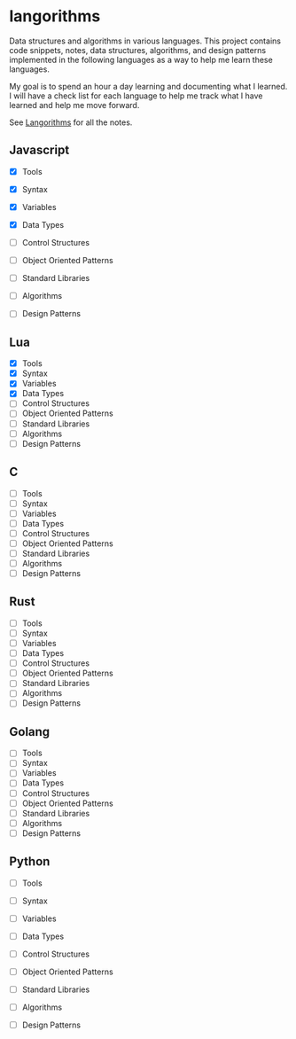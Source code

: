 # langorithms

Data structures and algorithms in various languages.  This project contains code snippets, notes, data structures,
algorithms, and design patterns implemented in the following languages as a way to help me learn these languages.

My goal is to spend an hour a day learning and documenting what I learned. I will have a check list for each language
to help me track what I have learned and help me move forward.

See [Langorithms](https://langorithms.readthedocs.io/en/latest/) for all the notes.

## Javascript

- [x] Tools
- [x] Syntax
- [x] Variables
- [x] Data Types
- [ ] Control Structures
- [ ] Object Oriented Patterns
- [ ] Standard Libraries
- [ ] Algorithms
- [ ] Design Patterns



## Lua

- [x] Tools
- [x] Syntax
- [x] Variables
- [x] Data Types
- [ ] Control Structures
- [ ] Object Oriented Patterns
- [ ] Standard Libraries
- [ ] Algorithms
- [ ] Design Patterns

## C

- [ ] Tools
- [ ] Syntax
- [ ] Variables
- [ ] Data Types
- [ ] Control Structures
- [ ] Object Oriented Patterns
- [ ] Standard Libraries
- [ ] Algorithms
- [ ] Design Patterns

## Rust

- [ ] Tools
- [ ] Syntax
- [ ] Variables
- [ ] Data Types
- [ ] Control Structures
- [ ] Object Oriented Patterns
- [ ] Standard Libraries
- [ ] Algorithms
- [ ] Design Patterns

## Golang

- [ ] Tools
- [ ] Syntax
- [ ] Variables
- [ ] Data Types
- [ ] Control Structures
- [ ] Object Oriented Patterns
- [ ] Standard Libraries
- [ ] Algorithms
- [ ] Design Patterns

## Python

- [ ] Tools
- [ ] Syntax
- [ ] Variables
- [ ] Data Types
- [ ] Control Structures
- [ ] Object Oriented Patterns
- [ ] Standard Libraries
- [ ] Algorithms
- [ ] Design Patterns

